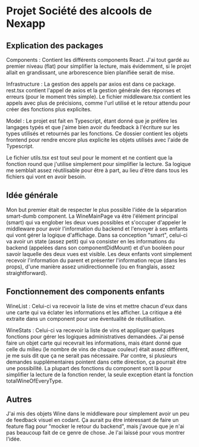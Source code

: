 # Projet Société des alcools de Nexapp

## Explication des packages

Components : Contient les différents components React. J'ai tout gardé au premier niveau (flat) pour simplifier la lecture, mais évidemment, si le projet allait en grandissant, une arborescence bien planifiée serait de mise.

Infrastructure : La gestion des appels par axios est dans ce package. 
rest.tsx contient l'appel de axios et la gestion générale des réponses et erreurs (pour le moment très simple). 
Le fichier middleware.tsx contient les appels avec plus de précisions, comme l'url utilisé et le retour attendu pour créer des fonctions plus explicites.

Model : Le projet est fait en Typescript, étant donné que je préfère les langages typés et que j'aime bien avoir du feedback à l'écriture sur les types utilisés et retournés par les fonctions. Ce dossier contient les objets frontend pour rendre encore plus explicite les objets utilisés avec l'aide de Typescript.

Le fichier utils.tsx est tout seul pour le moment et ne contient que la fonction round que j'utilise simplement pour simplifier la lecture. Sa logique me semblait assez réutilisable pour être à part, au lieu d'être dans tous les fichiers qui vont en avoir besoin.

## Idée générale

Mon but premier était de respecter le plus possible l'idée de la séparation smart-dumb component.
La WineMainPage va être l'élément principal (smart) qui va englober les deux vues possibles et s'occuper d'appeler le middleware pour avoir l'information du backend et l'envoyer à ses enfants qui vont gérer la logique d'affichage. Dans sa conception "smart", celui-ci va avoir un state (assez petit) qui va consister en les informations du backend (appelées dans son componentDidMount) et d'un booléen pour savoir laquelle des deux vues est visible. Les deux enfants vont simplement recevoir l'information du parent et présenter l'information reçue (dans les props), d'une manière assez unidirectionnelle (ou en franglais, assez straightforward).

## Fonctionnement des components enfants

WineList : Celui-ci va recevoir la liste de vins et mettre chacun d'eux dans une carte qui va éclater les informations et les afficher. La critique a été extraite dans un component pour une éventualité de réutilisation.

WineStats : Celui-ci va recevoir la liste de vins et appliquer quelques fonctions pour gérer les logiques administratives demandées. J'ai pensé faire un objet carte qui recevrait les informations, mais étant donné que celle du milieu (le nombre de vins de chaque couleur) était assez différent, je me suis dit que ça ne serait pas nécessaire. Par contre, si plusieurs demandes supplémentaires pointent dans cette direction, ça pourrait être une possibilité. La plupart des fonctions du component sont là pour simplifier la lecture de la fonction render, la seule exception étant la fonction totalWineOfEveryType.

## Autres

J'ai mis des objets Wine dans le middleware pour simplement avoir un peu de feedback visuel en codant. Ça aurait pu être intéressant de faire un feature flag pour "mocker le retour du backend", mais j'avoue que je n'ai pas beaucoup fait de ce genre de chose. Je l'ai laissé pour vous montrer l'idée.
